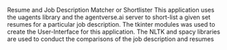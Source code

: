 Resume and Job Description Matcher or Shortlister
This application uses the uagents library and the agentverse.ai server to short-list a given set resumes for a particular job description. 
The tkinter modules was used to create the User-Interface for this application. 
The NLTK and spacy libraries are used to conduct the comparisons of the job description and resumes
